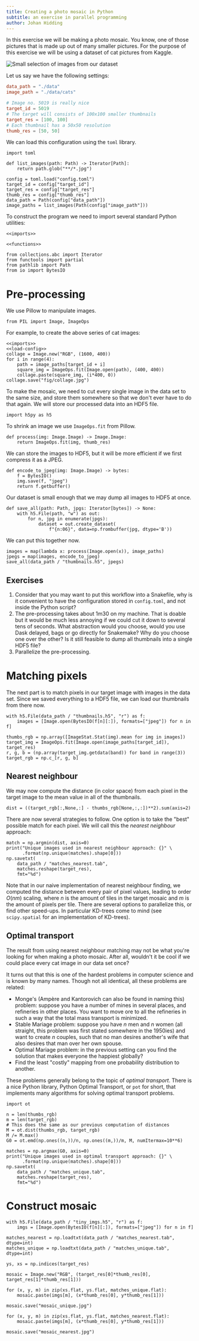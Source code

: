 ```yaml
---
title: Creating a photo mosaic in Python
subtitle: an exercise in parallel programming
author: Johan Hidding
---
```


In this exercise we will be making a photo mosaic. You know, one of those pictures that is made up out of many smaller pictures. For the purpose of this exercise we will be using a dataset of cat pictures from Kaggle.

![Small selection of images from our dataset](fig/collage.jpg)

Let us say we have the following settings:

``` {.toml file=config.toml}
data_path = "./data"
image_path = "./data/cats"

# Image no. 5019 is really nice
target_id = 5019
# The target will consists of 100x100 smaller thumbnails
target_res = [100, 100]
# Each thumbnail has a 50x50 resolution
thumb_res = [50, 50]
```

We can load this configuration using the `toml` library.

``` {.python #imports}
import toml
```

``` {.python #load-config}
def list_images(path: Path) -> Iterator[Path]:
    return path.glob("**/*.jpg")
```

``` {.python #load-config}
config = toml.load("config.toml")
target_id = config["target_id"]
target_res = config["target_res"]
thumb_res = config["thumb_res"]
data_path = Path(config["data_path"])
image_paths = list_images(Path(config["image_path"]))
```

To construct the program we need to import several standard Python utilities:

``` {.python file=mosaic.py}
<<imports>>

<<functions>>
```

``` {.python #imports}
from collections.abc import Iterator
from functools import partial
from pathlib import Path
from io import BytesIO
```

# Pre-processing
We use Pillow to manipulate images.

``` {.python #imports}
from PIL import Image, ImageOps
```

For example, to create the above series of cat images:

``` {.python #repl eval=1}
<<imports>>
<<load-config>>
collage = Image.new("RGB", (1600, 400))
for i in range(4):
    path = image_paths[target_id + i]
    square_img = ImageOps.fit(Image.open(path), (400, 400))
    collage.paste(square_img, (i*400, 0))
collage.save("fig/collage.jpg")
```

To make the mosaic, we need to cut every single image in the data set to the same size, and store them somewhere so that we don't ever have to do that again. We will store our processed data into an HDF5 file.

``` {.python #imports}
import h5py as h5
```

To shrink an image we use `ImageOps.fit` from Pillow.

``` {.python #pre-processing}
def process(img: Image.Image) -> Image.Image:
    return ImageOps.fit(img, thumb_res)
```

We can store the images to HDF5, but it will be more efficient if we first compress it as a JPEG.

``` {.python #pre-processing}
def encode_to_jpeg(img: Image.Image) -> bytes:
    f = BytesIO()
    img.save(f, "jpeg")
    return f.getbuffer()
```

Our dataset is small enough that we may dump all images to HDF5 at once.

``` {.python #pre-processing}
def save_all(path: Path, jpgs: Iterator[bytes]) -> None:
    with h5.File(path, "w") as out:
        for n, jpg in enumerate(jpgs):
            dataset = out.create_dataset(
                f"{n:06}", data=np.frombuffer(jpg, dtype='B'))
```

We can put this together now.

``` {.python}
images = map(lambda x: process(Image.open(x)), image_paths)
jpegs = map(images, encode_to_jpeg)
save_all(data_path / "thumbnails.h5", jpegs)
```

## Exercises

1. Consider that you may want to put this workflow into a Snakefile, why is it convenient to have the configuration stored in `config.toml`, and not inside the Python script?
2. The pre-processing takes about 1m30 on my machine. That is doable but it would be much less annoying if we could cut it down to several tens of seconds. What abstraction would you choose, would you use Dask delayed, bags or go directly for Snakemake? Why do you choose one over the other? Is it still feasible to dump all thumbnails into a single HDF5 file?
3. Parallelize the pre-processing.

# Matching pixels
The next part is to match pixels in our target image with images in the data set. Since we saved everything to a HDF5 file, we can load our thumbnails from there now.

``` {.python #matching}
with h5.File(data_path / "thumbnails.h5", "r") as f:
    images = [Image.open(BytesIO(f[n][:]), formats=["jpeg"]) for n in f]
```

``` {.python #matching}
thumbs_rgb = np.array([ImageStat.Stat(img).mean for img in images])
target_img = ImageOps.fit(Image.open(image_paths[target_id]), target_res)
r, g, b = (np.array(target_img.getdata(band)) for band in range(3))
target_rgb = np.c_[r, g, b]
```

## Nearest neighbour
We may now compute the distance (in color space) from each pixel in the target image to the mean value in all of the thumbnails.

``` {.python #matching}
dist = ((target_rgb[:,None,:] - thumbs_rgb[None,:,:])**2).sum(axis=2)
```

There are now several strategies to follow. One option is to take the "best" possible match for each pixel. We will call this the *nearest neighbour* approach:

``` {.python #matching}
match = np.argmin(dist, axis=0)
print("Unique images used in nearest neighbour approach: {}" \
      .format(np.unique(matches).shape[0]))
np.savetxt(
    data_path / "matches_nearest.tab",
    matches.reshape(target_res),
    fmt="%d")
```

Note that in our naive implementation of nearest neighbour finding, we computed the distance between every pair of pixel values, leading to order $O(nm)$ scaling, where $n$ is the amount of tiles in the target mosaic and $m$ is the amount of pixels per tile. There are several options to parallelize this, or find other speed-ups. In particular KD-trees come to mind (see `scipy.spatial` for an implementation of KD-trees).

## Optimal transport
The result from using nearest neighbour matching may not be what you're looking for when making a photo mosaic. After all, wouldn't it be cool if we could place every cat image in our data set once?

It turns out that this is one of the hardest problems in computer science and is known by many names. Though not all identical, all these problems are related:
- Monge's (Ampère and Kantorovich can also be found in naming this) problem: suppose you have a number of mines in several places, and refineries in other places. You want to move ore to all the refineries in such a way that the total mass transport is minimized.
- Stable Mariage problem: suppose you have $n$ men and $n$ women (all straight, this problem was first stated somewhere in the 1950ies) and want to create $n$ couples, such that no man desires another's wife that also desires that man over her own spouse.
- Optimal Mariage problem: in the previous setting can you find the solution that makes everyone the happiest globally?
- Find the least "costly" mapping from one probability distribution to another.

These problems generally belong to the topic of *optimal transport*. There is a nice Python library, Python Optimal Transport, or `pot` for short, that implements many algorithms for solving optimal transport problems.

``` {.python #imports}
import ot
```

``` {.python #matching}
n = len(thumbs_rgb)
m = len(target_rgb)
# This does the same as our previous computation of distances
M = ot.dist(thumbs_rgb, target_rgb)
M /= M.max()
G0 = ot.emd(np.ones((n,))/n, np.ones((m,))/m, M, numItermax=10**6)
```

``` {.python #matching}
matches = np.argmax(G0, axis=0)
print("Unique images used in optimal transport approach: {}" \
      .format(np.unique(matches).shape[0]))
np.savetxt(
    data_path / "matches_unique.tab",
    matches.reshape(target_res),
    fmt="%d")
```

# Construct mosaic

``` {.python #mosaic}
with h5.File(data_path / "tiny_imgs.h5", "r") as f:
    imgs = [Image.open(BytesIO(f[n][:]), formats=["jpeg"]) for n in f]
    
matches_nearest = np.loadtxt(data_path / "matches_nearest.tab", dtype=int)
matches_unique = np.loadtxt(data_path / "matches_unique.tab", dtype=int)

ys, xs = np.indices(target_res)

mosaic = Image.new("RGB", (target_res[0]*thumb_res[0], target_res[1]*thumb_res[1]))

for (x, y, m) in zip(xs.flat, ys.flat, matches_unique.flat):
    mosaic.paste(imgs[m], (x*thumb_res[0], y*thumb_res[1]))

mosaic.save("mosaic_unique.jpg")

for (x, y, m) in zip(xs.flat, ys.flat, matches_nearest.flat):
    mosaic.paste(imgs[m], (x*thumb_res[0], y*thumb_res[1]))

mosaic.save("mosaic_nearest.jpg")
```
